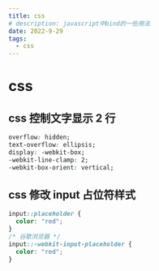 ```yaml
---
title: css
# description: javascript中bind的一些用法
date: 2022-9-29
tags:
  - css
---
```


# css

## css 控制文字显示 2 行

```css
overflow: hidden;
text-overflow: ellipsis;
display: -webkit-box;
-webkit-line-clamp: 2;
-webkit-box-orient: vertical;
```

## css 修改 input 占位符样式

```css
input::placeholder {
  color: "red";
}
/* 谷歌浏览器 */
input::-webkit-input-placeholder {
  color: "red";
}
```

